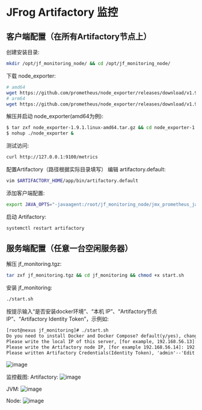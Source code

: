 # JFrog Artifactory 监控
## 客户端配置（在所有Artifactory节点上）
创建安装目录:
```bash
mkdir /opt/jf_monitoring_node/ && cd /opt/jf_monitoring_node/
```
下载 node_exporter:
```bash
# amd64
wget https://github.com/prometheus/node_exporter/releases/download/v1.9.1/node_exporter-1.9.1.linux-amd64.tar.gz
# arm64
wget https://github.com/prometheus/node_exporter/releases/download/v1.9.1/node_exporter-1.9.1.linux-arm64.tar.gz
```
解压并启动 node_exporter(amd64为例):
```bash
$ tar zxf node_exporter-1.9.1.linux-amd64.tar.gz && cd node_exporter-1.9.1.linux-amd64
$ nohup ./node_exporter &
```
测试访问:
```bash
curl http://127.0.0.1:9100/metrics
```
配置Artifactory（路径根据实际目录填写）
编辑 artifactory.default:
```bash
vim $ARTIFACTORY_HOME/app/bin/artifactory.default
```
添加客户端配置:
```sh
export JAVA_OPTS="-javaagent:/root/jf_monitoring_node/jmx_prometheus_javaagent-0.17.2.jar=30013:/root/jf_monitoring_node/jmx_config.yaml"
```
启动 Artifactory:
```bash
systemctl restart artifactory
```
## 服务端配置（任意一台空闲服务器）
解压 jf_monitoring.tgz:
```bash
tar zxf jf_monitoring.tgz && cd jf_monitoring && chmod +x start.sh
```
安装 jf_monitoring:
```bash
./start.sh
```
按提示输入“是否安装docker环境”、“本机 IP”、“Artifactory节点 IP”、“Artifactory Identity Token”，示例如:
```txt
[root@nexus jf_monitoring]# ./start.sh
Do you need to install Docker and Docker Compose? default(y/yes), change(n/no)? y
Please write the local IP of this server, [for example, 192.168.56.13]: 192.168.56.13
Please write the Artifactory node IP, [for example 192.168.56.14]: 192.168.56.14
Please written Artifactory Credentials(Identity Token), 'admin'--'Edit Profile'--'Generate an Identity Token' : <token>
```
![image](https://github.com/user-attachments/assets/10e2e560-770e-4240-9584-6e7f4dcb493f)

监控截图:
Artifactory:
![image](https://github.com/user-attachments/assets/db5f71d8-5e22-4ddd-b23a-280d7bf2af55)

JVM:
![image](https://github.com/user-attachments/assets/c1ce1c7f-2c04-46a9-b922-71f5d5ad87af)

Node:
![image](https://github.com/user-attachments/assets/6a377737-a106-46cc-badb-b38be23f3b60)




